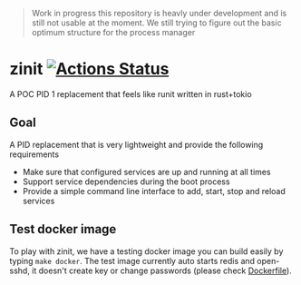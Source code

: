 > Work in progress
this repository is heavly under development and is still not usable at the moment. We still trying to figure out the basic optimum structure for the process manager

# zinit [![Actions Status](https://github.com/threefoldtech/zosv2/workflows/Rust/badge.svg)](https://github.com/threefoldtech/zinit/actions)
A POC PID 1 replacement that feels like runit written in rust+tokio

## Goal
A PID replacement that is very lightweight and provide the following requirements
- Make sure that configured services are up and running at all times
- Support service dependencies during the boot process
- Provide a simple command line interface to add, start, stop and reload services

## Test docker image
To play with zinit, we have a testing docker image you can build easily by typing `make docker`.
The test image currently auto starts redis and open-sshd, it doesn't create key or change passwords (please check [Dockerfile](Dockerfile)).
